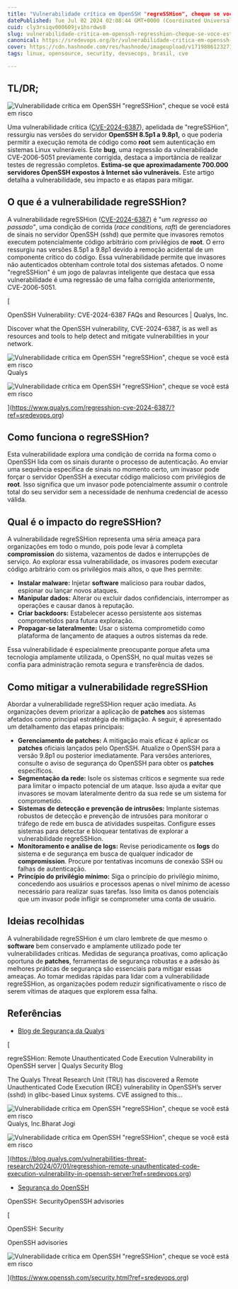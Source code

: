 ```yaml
---
title: "Vulnerabilidade crítica em OpenSSH "regreSSHion", cheque se você está em risco"
datePublished: Tue Jul 02 2024 02:08:44 GMT+0000 (Coordinated Universal Time)
cuid: cly3rsiqv000609jv1hsrdws8
slug: vulnerabilidade-critica-em-openssh-regresshion-cheque-se-voce-esta-em-risco-1
canonical: https://sredevops.org/br/vulnerabilidade-critica-em-openssh-regresshion-cheque-se-voce-esta-em-risco/
cover: https://cdn.hashnode.com/res/hashnode/imageupload/v1719886123271/f11c5e91-e4d3-4e70-b834-2f7c57b51d99.webp
tags: linux, opensource, security, devsecops, brasil, cve

---
```


TL/DR;
------

![Vulnerabilidade crítica em OpenSSH "regreSSHion", cheque se você está em risco](https://cdn.hashnode.com/res/hashnode/imageupload/v1719886121746/5631c854-224e-499e-9172-5bc6ab13a05d.webp)

Uma vulnerabilidade crítica ([CVE-2024-6387](https://www.qualys.com/regresshion-cve-2024-6387/?ref=sredevops.org)), apelidada de "regreSSHion", ressurgiu nas versões do servidor **OpenSSH 8.5p1 a 9.8p1,** o que poderia permitir a execução remota de código como **root** sem autenticação em sistemas Linux vulneráveis. Este **bug**, uma regressão da vulnerabilidade CVE-2006-5051 previamente corrigida, destaca a importância de realizar testes de regressão completos. **Estima-se que aproximadamente 700.000 servidores OpenSSH expostos à Internet são vulneráveis.** Este artigo detalha a vulnerabilidade, seu impacto e as etapas para mitigar.

O que é a vulnerabilidade regreSSHion?
--------------------------------------

A vulnerabilidade regreSSHion ([CVE-2024-6387](https://www.qualys.com/regresshion-cve-2024-6387/?ref=sredevops.org)) é "um _regresso ao passado"_, uma condição de corrida (_race conditions, raft_) de gerenciadores de sinais no servidor OpenSSH (sshd) que permite que invasores remotos executem potencialmente código arbitrário com privilégios de **root**. O erro ressurgiu nas versões 8.5p1 a 9.8p1 devido à remoção acidental de um componente crítico do código. Essa vulnerabilidade permite que invasores não autenticados obtenham controle total dos sistemas afetados. O nome "regreSSHion" é um jogo de palavras inteligente que destaca que essa vulnerabilidade é uma regressão de uma falha corrigida anteriormente, CVE-2006-5051.

[

OpenSSH Vulnerability: CVE-2024-6387 FAQs and Resources | Qualys, Inc.

Discover what the OpenSSH vulnerability, CVE-2024-6387, is as well as resources and tools to help detect and mitigate vulnerabilities in your network.

![Vulnerabilidade crítica em OpenSSH "regreSSHion", cheque se você está em risco](https://cdn.hashnode.com/res/hashnode/imageupload/v1719886122195/0f47dfb4-85a6-48bb-8c71-927dd127687f.png)Qualys

![Vulnerabilidade crítica em OpenSSH "regreSSHion", cheque se você está em risco](https://cdn.hashnode.com/res/hashnode/imageupload/v1719886122366/7f6d5446-d7d0-491e-a20e-7601810c9e7d.jpeg)

](https://www.qualys.com/regresshion-cve-2024-6387/?ref=sredevops.org)

Como funciona o regreSSHion?
----------------------------

Esta vulnerabilidade explora uma condição de corrida na forma como o OpenSSH lida com os sinais durante o processo de autenticação. Ao enviar uma sequência específica de sinais no momento certo, um invasor pode forçar o servidor OpenSSH a executar código malicioso com privilégios de **root**. Isso significa que um invasor pode potencialmente assumir o controle total do seu servidor sem a necessidade de nenhuma credencial de acesso válida.

Qual é o impacto do regreSSHion?
--------------------------------

A vulnerabilidade regreSSHion representa uma séria ameaça para organizações em todo o mundo, pois pode levar à completa **compromission** do sistema, vazamentos de dados e interrupções de serviço. Ao explorar essa vulnerabilidade, os invasores podem executar código arbitrário com os privilégios mais altos, o que lhes permite:

*   **Instalar malware:** Injetar **software** malicioso para roubar dados, espionar ou lançar novos ataques.
*   **Manipular dados:** Alterar ou excluir dados confidenciais, interromper as operações e causar danos à reputação.
*   **Criar backdoors:** Estabelecer acesso persistente aos sistemas comprometidos para futura exploração.
*   **Propagar-se lateralmente:** Usar o sistema comprometido como plataforma de lançamento de ataques a outros sistemas da rede.

Essa vulnerabilidade é especialmente preocupante porque afeta uma tecnologia amplamente utilizada, o OpenSSH, no qual muitas vezes se confia para administração remota segura e transferência de dados.

Como mitigar a vulnerabilidade regreSSHion
------------------------------------------

Abordar a vulnerabilidade regreSSHion requer ação imediata. As organizações devem priorizar a aplicação de **patches** aos sistemas afetados como principal estratégia de mitigação. A seguir, é apresentado um detalhamento das etapas principais:

*   **Gerenciamento de patches:** A mitigação mais eficaz é aplicar os **patches** oficiais lançados pelo OpenSSH. Atualize o OpenSSH para a versão 9.8p1 ou posterior imediatamente. Para versões anteriores, consulte o aviso de segurança do OpenSSH para obter os **patches** específicos.
*   **Segmentação da rede:** Isole os sistemas críticos e segmente sua rede para limitar o impacto potencial de um ataque. Isso ajuda a evitar que invasores se movam lateralmente dentro da sua rede se um sistema for comprometido.
*   **Sistemas de detecção e prevenção de intrusões:** Implante sistemas robustos de detecção e prevenção de intrusões para monitorar o tráfego de rede em busca de atividades suspeitas. Configure esses sistemas para detectar e bloquear tentativas de explorar a vulnerabilidade regreSSHion.
*   **Monitoramento e análise de logs:** Revise periodicamente os **logs** do sistema e de segurança em busca de qualquer indicador de **compromission**. Procure por tentativas incomuns de conexão SSH ou falhas de autenticação.
*   **Princípio do privilégio mínimo:** Siga o princípio do privilégio mínimo, concedendo aos usuários e processos apenas o nível mínimo de acesso necessário para realizar suas tarefas. Isso limita os danos potenciais que um invasor pode infligir se comprometer uma conta de usuário.

Ideias recolhidas
-----------------

A vulnerabilidade regreSSHion é um claro lembrete de que mesmo o **software** bem conservado e amplamente utilizado pode ter vulnerabilidades críticas. Medidas de segurança proativas, como aplicação oportuna de **patches**, ferramentas de segurança robustas e a adesão às melhores práticas de segurança são essenciais para mitigar essas ameaças. Ao tomar medidas rápidas para lidar com a vulnerabilidade regreSSHion, as organizações podem reduzir significativamente o risco de serem vítimas de ataques que explorem essa falha.

Referências
-----------

*   [Blog de Segurança da Qualys](https://blog.qualys.com/vulnerabilities-threat-research/2024/07/01/regresshion-remote-unauthenticated-code-execution-vulnerability-in-openssh-server?ref=sredevops.org)

[

regreSSHion: Remote Unauthenticated Code Execution Vulnerability in OpenSSH server | Qualys Security Blog

The Qualys Threat Research Unit (TRU) has discovered a Remote Unauthenticated Code Execution (RCE) vulnerability in OpenSSH’s server (sshd) in glibc-based Linux systems. CVE assigned to this…

![Vulnerabilidade crítica em OpenSSH "regreSSHion", cheque se você está em risco](https://cdn.hashnode.com/res/hashnode/imageupload/v1719886122609/33ec820c-65b2-4645-9189-18bd8a413594.png)Qualys, Inc.Bharat Jogi

![Vulnerabilidade crítica em OpenSSH "regreSSHion", cheque se você está em risco](https://cdn.hashnode.com/res/hashnode/imageupload/v1719886122729/341fa8f1-e21a-4b9f-bab5-79f60afe693f.jpeg)

](https://blog.qualys.com/vulnerabilities-threat-research/2024/07/01/regresshion-remote-unauthenticated-code-execution-vulnerability-in-openssh-server?ref=sredevops.org)

*   [Segurança do OpenSSH](https://www.openssh.com/security.html?ref=sredevops.org)

OpenSSH: SecurityOpenSSH advisories

[

OpenSSH: Security

OpenSSH advisories

![Vulnerabilidade crítica em OpenSSH "regreSSHion", cheque se você está em risco](https://cdn.hashnode.com/res/hashnode/imageupload/v1719886123096/8a2a1b43-a726-4c1a-9efc-bb0ed7300eaa.ico)



](https://www.openssh.com/security.html?ref=sredevops.org)
